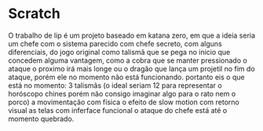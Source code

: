 # Scratch

O trabalho de lip é um projeto baseado em katana zero, em que a ideia seria um chefe com o sistema parecido com chefe secreto, com alguns diferenciais, do jogo original como talismã que se pega no inicio que concedem alguma vantagem, como a cobra que se manter pressionado o ataque o proximo irá mais longe ou o dragão que lança um projetil no fim do ataque, porém ele no momento não está funcionando. portanto eis o que está no momento:
3 talismãs (o ideal seriam 12 para representar o horóscopo chines porém não consigo imaginar algo para o rato nem o porco)
a movimentação com física
o efeito de slow motion com retorno visual
as telas com inferface funcional
o ataque do chefe está até o momento quebrado.
